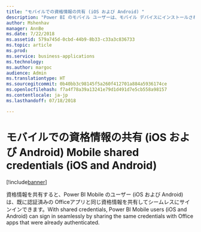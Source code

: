 ```yaml
---
title: "モバイルでの資格情報の共有 (iOS および Android) "
description: "Power BI のモバイル ユーザーは、モバイル デバイスにインストールされている他の Microsoft アプリと資格情報を共有して、ログオン プロセスをシームレスにすることができます。"
author: Mshenhav
manager: AnnBe
ms.date: 7/22/2018
ms.assetid: 579a745d-0cbd-44b9-8b33-c33a3c836733
ms.topic: article
ms.prod: 
ms.service: business-applications
ms.technology: 
ms.author: margoc
audience: Admin
ms.translationtype: HT
ms.sourcegitcommit: 0b40bb3c98145f5a260f412701a884a5936174ce
ms.openlocfilehash: f7a4f78a39a13241e79d1d491d7e5cb558a98157
ms.contentlocale: ja-jp
ms.lasthandoff: 07/18/2018

---
```

# <a name="mobile-shared-credentials-ios-and-android"></a><span data-ttu-id="150fb-103">モバイルでの資格情報の共有 (iOS および Android) </span><span class="sxs-lookup"><span data-stu-id="150fb-103">Mobile shared credentials (iOS and Android)</span></span>


[!include[banner](../../../includes/banner.md)]

<span data-ttu-id="150fb-104">資格情報を共有すると、Power BI Mobile のユーザー (iOS および Android) は、既に認証済みの Officeアプリと同じ資格情報を共有してシームレスにサインインできます。</span><span class="sxs-lookup"><span data-stu-id="150fb-104">With shared credentials, Power BI Mobile users (iOS and Android) can sign in seamlessly by sharing the same credentials with Office apps that were already authenticated.</span></span>

